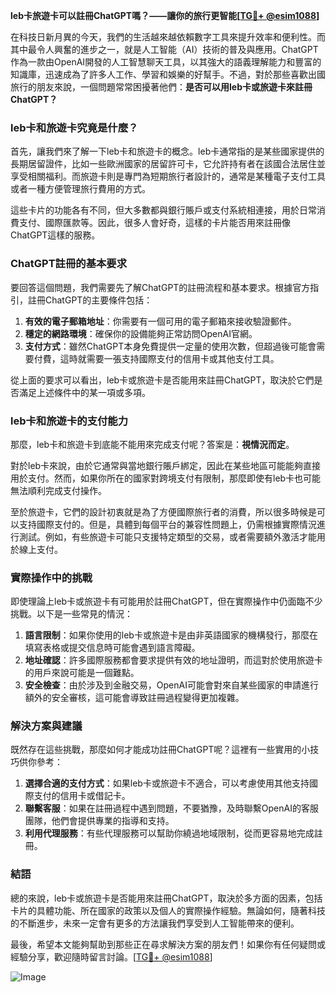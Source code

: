 **leb卡旅遊卡可以註冊ChatGPT嗎？——讓你的旅行更智能[[TG💪+ @esim1088](https://t.me/s/esim1088)]**

在科技日新月異的今天，我們的生活越來越依賴數字工具來提升效率和便利性。而其中最令人興奮的進步之一，就是人工智能（AI）技術的普及與應用。ChatGPT作為一款由OpenAI開發的人工智慧聊天工具，以其強大的語義理解能力和豐富的知識庫，迅速成為了許多人工作、學習和娛樂的好幫手。不過，對於那些喜歡出國旅行的朋友來說，一個問題常常困擾著他們：**是否可以用leb卡或旅遊卡來註冊ChatGPT？**

### leb卡和旅遊卡究竟是什麼？

首先，讓我們來了解一下leb卡和旅遊卡的概念。leb卡通常指的是某些國家提供的長期居留證件，比如一些歐洲國家的居留許可卡，它允許持有者在該國合法居住並享受相關福利。而旅遊卡則是專門為短期旅行者設計的，通常是某種電子支付工具或者一種方便管理旅行費用的方式。

這些卡片的功能各有不同，但大多數都與銀行賬戶或支付系統相連接，用於日常消費支付、國際匯款等。因此，很多人會好奇，這樣的卡片能否用來註冊像ChatGPT這樣的服務。

### ChatGPT註冊的基本要求

要回答這個問題，我們需要先了解ChatGPT的註冊流程和基本要求。根據官方指引，註冊ChatGPT的主要條件包括：

1. **有效的電子郵箱地址**：你需要有一個可用的電子郵箱來接收驗證郵件。
2. **穩定的網路環境**：確保你的設備能夠正常訪問OpenAI官網。
3. **支付方式**：雖然ChatGPT本身免費提供一定量的使用次數，但超過後可能會需要付費，這時就需要一張支持國際支付的信用卡或其他支付工具。

從上面的要求可以看出，leb卡或旅遊卡是否能用來註冊ChatGPT，取決於它們是否滿足上述條件中的某一項或多項。

### leb卡和旅遊卡的支付能力

那麼，leb卡和旅遊卡到底能不能用來完成支付呢？答案是：**視情況而定**。

對於leb卡來說，由於它通常與當地銀行賬戶綁定，因此在某些地區可能能夠直接用於支付。然而，如果你所在的國家對跨境支付有限制，那麼即使有leb卡也可能無法順利完成支付操作。

至於旅遊卡，它們的設計初衷就是為了方便國際旅行者的消費，所以很多時候是可以支持國際支付的。但是，具體到每個平台的兼容性問題上，仍需根據實際情況進行測試。例如，有些旅遊卡可能只支援特定類型的交易，或者需要額外激活才能用於線上支付。

### 實際操作中的挑戰

即使理論上leb卡或旅遊卡有可能用於註冊ChatGPT，但在實際操作中仍面臨不少挑戰。以下是一些常見的情況：

1. **語言限制**：如果你使用的leb卡或旅遊卡是由非英語國家的機構發行，那麼在填寫表格或提交信息時可能會遇到語言障礙。
2. **地址確認**：許多國際服務都會要求提供有效的地址證明，而這對於使用旅遊卡的用戶來說可能是一個難點。
3. **安全檢查**：由於涉及到金融交易，OpenAI可能會對來自某些國家的申請進行額外的安全審核，這可能會導致註冊過程變得更加複雜。

### 解決方案與建議

既然存在這些挑戰，那麼如何才能成功註冊ChatGPT呢？這裡有一些實用的小技巧供你參考：

1. **選擇合適的支付方式**：如果leb卡或旅遊卡不適合，可以考慮使用其他支持國際支付的信用卡或借記卡。
2. **聯繫客服**：如果在註冊過程中遇到問題，不要猶豫，及時聯繫OpenAI的客服團隊，他們會提供專業的指導和支持。
3. **利用代理服務**：有些代理服務可以幫助你繞過地域限制，從而更容易地完成註冊。

### 結語

總的來說，leb卡或旅遊卡是否能用來註冊ChatGPT，取決於多方面的因素，包括卡片的具體功能、所在國家的政策以及個人的實際操作經驗。無論如何，隨著科技的不斷進步，未來一定會有更多的方法讓我們享受到人工智能帶來的便利。

最後，希望本文能夠幫助到那些正在尋求解決方案的朋友們！如果你有任何疑問或經驗分享，歡迎隨時留言討論。[[TG💪+ @esim1088](https://t.me/s/esim1088)]

![Image](https://i.postimg.cc/4NQfJmqS/Snipaste-2025-05-13-00-14-12.png)